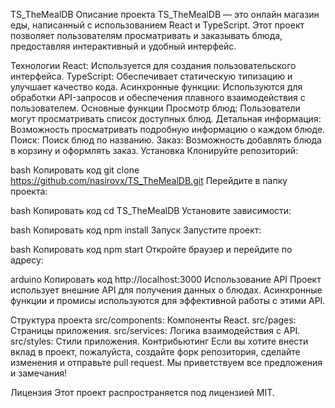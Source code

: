 TS_TheMealDB
Описание проекта
TS_TheMealDB — это онлайн магазин еды, написанный с использованием React и TypeScript. Этот проект позволяет пользователям просматривать и заказывать блюда, предоставляя интерактивный и удобный интерфейс.

Технологии
React: Используется для создания пользовательского интерфейса.
TypeScript: Обеспечивает статическую типизацию и улучшает качество кода.
Асинхронные функции: Используются для обработки API-запросов и обеспечения плавного взаимодействия с пользователем.
Основные функции
Просмотр блюд: Пользователи могут просматривать список доступных блюд.
Детальная информация: Возможность просматривать подробную информацию о каждом блюде.
Поиск: Поиск блюд по названию.
Заказ: Возможность добавлять блюда в корзину и оформлять заказ.
Установка
Клонируйте репозиторий:

bash
Копировать код
git clone https://github.com/nasirovx/TS_TheMealDB.git
Перейдите в папку проекта:

bash
Копировать код
cd TS_TheMealDB
Установите зависимости:

bash
Копировать код
npm install
Запуск
Запустите проект:

bash
Копировать код
npm start
Откройте браузер и перейдите по адресу:

arduino
Копировать код
http://localhost:3000
Использование API
Проект использует внешние API для получения данных о блюдах. Асинхронные функции и промисы используются для эффективной работы с этими API.

Структура проекта
src/components: Компоненты React.
src/pages: Страницы приложения.
src/services: Логика взаимодействия с API.
src/styles: Стили приложения.
Контрибьютинг
Если вы хотите внести вклад в проект, пожалуйста, создайте форк репозитория, сделайте изменения и отправьте pull request. Мы приветствуем все предложения и замечания!

Лицензия
Этот проект распространяется под лицензией MIT.
